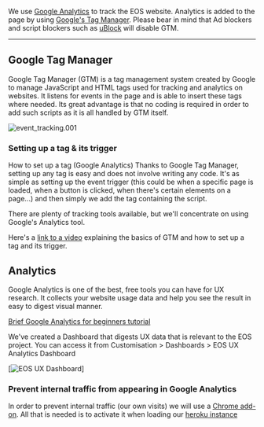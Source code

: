 We use [Google Analytics](https://analytics.google.com/) to track the EOS website. Analytics is added to the page by using [Google's Tag Manager](http://tagmanager.google.com/). Please bear in mind that Ad blockers and script blockers such as [uBlock](https://chrome.google.com/webstore/detail/ublock-origin/cjpalhdlnbpafiamejdnhcphjbkeiagm?hl=en) will disable GTM.

---

## Google Tag Manager
Google Tag Manager (GTM) is a tag management system created by Google to manage JavaScript and HTML tags used for tracking and analytics on websites. It listens for events in the page and is able to insert these tags where needed. Its great advantage is that no coding is required in order to add such scripts as it is all handled by GTM itself.

![event_tracking.001](/uploads/1c3f058e2f711d3e196409f795ae137b/event_tracking.001.jpeg)

### Setting up a tag & its trigger
How to set up a tag (Google Analytics)
Thanks to Google Tag Manager, setting up any tag is easy and does not involve writing any code. It's as simple as setting up the event trigger (this could be when a specific page is loaded, when a button is clicked, when there's certain elements on a page...) and then simply we add the tag containing the script.

There are plenty of tracking tools available, but we'll concentrate on using Google's Analytics tool.

Here's a [link to a video](https://www.youtube.com/watch?v=28d60ejfk3s) explaining the basics of GTM and how to set up a tag and its trigger.

## Analytics
Google Analytics is one of the best, free tools you can have for UX research. It collects your website usage data and help you see the result in easy to digest visual manner.

[Brief Google Analytics for beginners tutorial](https://www.youtube.com/watch?v=mreOWm3e9lg)

We've created a Dashboard that digests UX data that is relevant to the EOS project. You can access it from Customisation > Dashboards > EOS UX Analytics Dashboard

[![EOS UX Dashboard](https://img.youtube.com/vi/mreOWm3e9lg/0.jpg)]

### Prevent internal traffic from appearing in Google Analytics
In order to prevent internal traffic (our own visits) we will use a [Chrome add-on](https://goo.gl/1YFNP7). All that is needed is to activate it when loading our [heroku instance](http://eos-test.herokuapp.com/)

